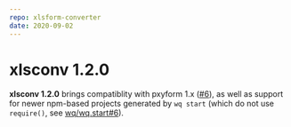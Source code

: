 ```yaml
---
repo: xlsform-converter
date: 2020-09-02
---
```


# xlsconv 1.2.0

**xlsconv 1.2.0** brings compatiblity with pxyform 1.x ([#6](https://github.com/wq/xlsform-converter/issues/6)), as well as support for newer npm-based projects generated by `wq start` (which do not use `require()`, see [wq/wq.start#6](https://github.com/wq/wq.start/issues/6)).
